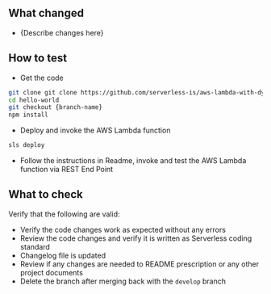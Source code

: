 ## What changed

- {Describe changes here}

## How to test

- Get the code

```bash
git clone git clone https://github.com/serverless-is/aws-lambda-with-dynamodb.git
cd hello-world
git checkout {branch-name}
npm install
```

- Deploy and invoke the AWS Lambda function

```bash
sls deploy
```

- Follow the instructions in Readme, invoke and test the AWS Lambda function via REST End Point


## What to check

Verify that the following are valid:

- Verify the code changes work as expected without any errors
- Review the code changes and verify it is written as Serverless coding standard
- Changelog file is updated
- Review if any changes are needed to README prescription or any other project documents
- Delete the branch after merging back with the `develop` branch
